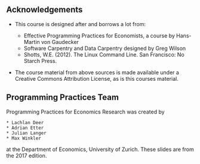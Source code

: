 ## Acknowledgements

* This course is designed after and borrows a lot from:
    * Effective Programming Practices for Economists, a course by Hans-Martin von Gaudecker
    * Software Carpentry and Data Carpentry designed by Greg Wilson
    * Shotts, W.E. (2012). The Linux Command Line. San Francisco: No Starch Press.

* The course material from above sources is made available under a Creative Commons Attribution License, as is this courses material.


## Programming Practices Team

Programming Practices for Economics Research was created by

    * Lachlan Deer
    * Adrian Etter
    * Julian Langer
    * Max Winkler

at the Department of Economics, University of Zurich. These slides are from the 2017 edition.

